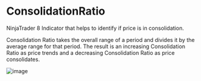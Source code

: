 # ConsolidationRatio
NinjaTrader 8 Indicator that helps to identify if price is in consolidation. 

Consolidation Ratio takes the overall range of a period and divides it by the average range for that period. The result is an increasing Consolidation Ratio as price trends and a decreasing Consolidation Ratio as price consolidates.

![image](https://github.com/user-attachments/assets/e923f3a8-26d8-40ca-b521-9507314093df)

